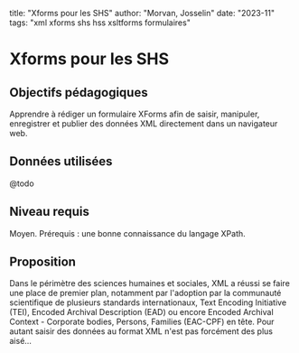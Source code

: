 title: "Xforms pour les SHS"
author: "Morvan, Josselin"
date: "2023-11"
tags: "xml xforms shs hss xsltforms formulaires"

# Xforms pour les SHS
<!--
Les propositions de leçons prendront la forme d’un texte de 300 à 600 mots (document .docx, .odt, ou .md) qui comportera impérativement plusieurs éléments :
- Votre nom et éventuel rattachement institutionnel - Le titre de la leçon
- Les objectifs pédagogiques (2 ou 3)
- La description de l’étude de cas
- Les données utilisées (description, et lien si possible - site web, dépôt GitHub, OSF ou autre)
- Le niveau de la leçon : facile, moyen, difficile
Les propositions doivent être envoyées avant le 10 décembre 2023 par email à Marie Flesch, rédactrice en cheffe de Programming Historian en français (francais@programminghistorian.org).
-->
## Objectifs pédagogiques
Apprendre à rédiger un formulaire XForms afin de saisir, manipuler, enregistrer et publier des données XML directement dans un navigateur web.
## Données utilisées
@todo
## Niveau requis
Moyen.
Prérequis : une bonne connaissance du langage XPath.
## Proposition
Dans le périmètre des sciences humaines et sociales, XML a réussi se faire une place de premier plan, notamment par l'adoption par la communauté scientifique de plusieurs standards internationaux, Text Encoding Initiative (TEI), Encoded Archival Description (EAD) ou encore Encoded Archival Context - Corporate bodies, Persons, Families (EAC-CPF) en tête. Pour autant saisir des données au format XML n'est pas forcément des plus aisé…

